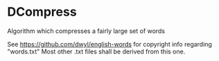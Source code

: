 # DCompress
Algorithm which compresses a fairly large set of words

See https://github.com/dwyl/english-words for copyright info regarding "words.txt"
Most other .txt files shall be derived from this one.
